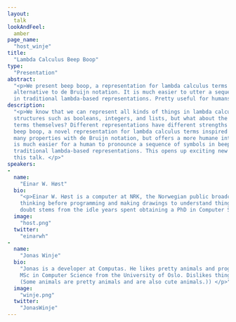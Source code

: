 ```yaml
---
layout:
  talk
lookAndFeel: 
  amber
page_name:
  "host_winje"
title:
  "Lambda Calculus Beep Boop"
type:
  "Presentation"
abstract:
  "<p>We present beep boop, a representation for lambda calculus terms inspired by sound. It is a humane
  alternative to de Bruijn notation. It is much easier to utter a sequence of symbols in beep boop than
  in traditional lambda-based representations. Pretty useful for humans! </p>"
description:
  "<p>We know that we can represent all kinds of things in lambda calculus, including sophisticated data
  structures such as booleans, integers, and lists, but what about the representation of the lambda calculus
  terms themselves? Different representations have different strengths and weaknesses. In this talk we present
  beep boop, a novel representation for lambda calculus terms inspired by sound. It is derived from and shares
  many properties with de Bruijn notation, but offers a more humane interface to calculation. For instance, it
  is much easier for a human to pronounce a sequence of symbols in beep boop (effectively sounds) than in
  traditional lambda-based representations. This opens up exciting new possibilities that we’ll explore in
  this talk. </p>"
speakers:
-
  name:
    "Einar W. Høst"
  bio:
    "<p>Einar W. Høst is a computer at NRK, the Norwegian public broadcaster. His heretic views include
    thinking before programming and making drawings to understand things better. This arrogant mindset no
    doubt stems from the idle years spent obtaining a PhD in Computer Science from the University of Oslo. </p>"
  image:
    "host.png"
  twitter:
    "einarwh"
-
  name:
    "Jonas Winje"
  bio:
    "Jonas is a developer at Computas. He likes pretty animals and programming languages, and has an 
    MSc in Computer Science from the University of Oslo. Dislikes things. (Also likes cute animals. 
    (Some animals are pretty animals and are also cute animals.)) </p>"
  image:
    "winje.png"
  twitter:
    "JonasWinje"
---
```

